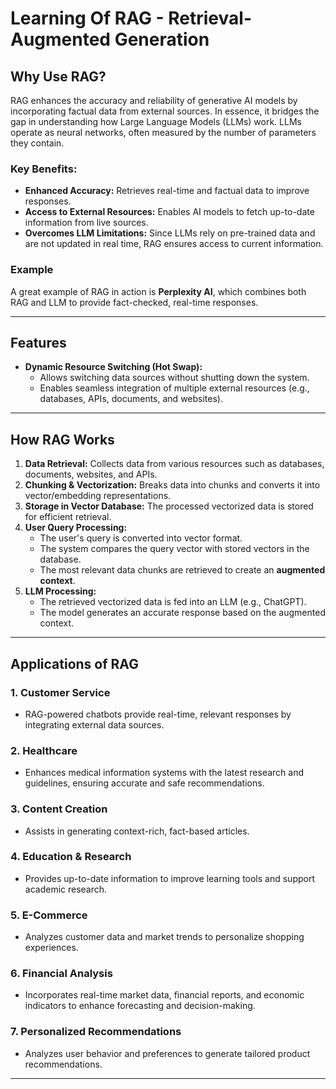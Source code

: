 # Learning Of RAG - Retrieval-Augmented Generation  

## Why Use RAG?  
RAG enhances the accuracy and reliability of generative AI models by incorporating factual data from external sources. In essence, it bridges the gap in understanding how Large Language Models (LLMs) work. LLMs operate as neural networks, often measured by the number of parameters they contain.  

### Key Benefits:  
- **Enhanced Accuracy:** Retrieves real-time and factual data to improve responses.  
- **Access to External Resources:** Enables AI models to fetch up-to-date information from live sources.  
- **Overcomes LLM Limitations:** Since LLMs rely on pre-trained data and are not updated in real time, RAG ensures access to current information.  

### Example  
A great example of RAG in action is **Perplexity AI**, which combines both RAG and LLM to provide fact-checked, real-time responses.  

---  

## Features  
- **Dynamic Resource Switching (Hot Swap):**  
  - Allows switching data sources without shutting down the system.  
  - Enables seamless integration of multiple external resources (e.g., databases, APIs, documents, and websites).  

---  

## How RAG Works  
1. **Data Retrieval:** Collects data from various resources such as databases, documents, websites, and APIs.  
2. **Chunking & Vectorization:** Breaks data into chunks and converts it into vector/embedding representations.  
3. **Storage in Vector Database:** The processed vectorized data is stored for efficient retrieval.  
4. **User Query Processing:**  
   - The user's query is converted into vector format.  
   - The system compares the query vector with stored vectors in the database.  
   - The most relevant data chunks are retrieved to create an **augmented context**.  
5. **LLM Processing:**  
   - The retrieved vectorized data is fed into an LLM (e.g., ChatGPT).  
   - The model generates an accurate response based on the augmented context.  

---  

## Applications of RAG  

### 1. Customer Service  
- RAG-powered chatbots provide real-time, relevant responses by integrating external data sources.  

### 2. Healthcare  
- Enhances medical information systems with the latest research and guidelines, ensuring accurate and safe recommendations.  

### 3. Content Creation  
- Assists in generating context-rich, fact-based articles.  

### 4. Education & Research  
- Provides up-to-date information to improve learning tools and support academic research.  

### 5. E-Commerce  
- Analyzes customer data and market trends to personalize shopping experiences.  

### 6. Financial Analysis  
- Incorporates real-time market data, financial reports, and economic indicators to enhance forecasting and decision-making.  

### 7. Personalized Recommendations  
- Analyzes user behavior and preferences to generate tailored product recommendations.  

---
